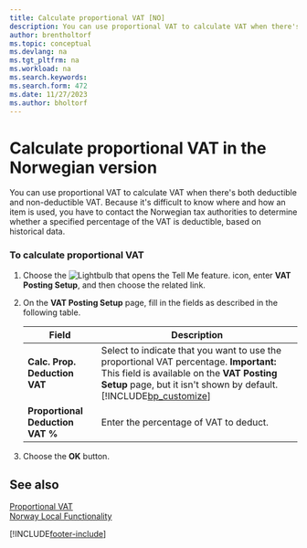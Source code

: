 ```yaml
---
title: Calculate proportional VAT [NO]
description: You can use proportional VAT to calculate VAT when there's both deductible and non-deductible VAT in the Norwegian version of Business Central.
author: brentholtorf
ms.topic: conceptual
ms.devlang: na
ms.tgt_pltfrm: na
ms.workload: na
ms.search.keywords:
ms.search.form: 472
ms.date: 11/27/2023
ms.author: bholtorf
---
```

# Calculate proportional VAT in the Norwegian version
You can use proportional VAT to calculate VAT when there's both deductible and non-deductible  VAT. Because it's difficult to know where and how an item is used, you have to contact the Norwegian tax authorities to determine whether a specified percentage of the VAT is deductible, based on historical data.  

### To calculate proportional VAT  

1.  Choose the ![Lightbulb that opens the Tell Me feature.](../../media/ui-search/search_small.png "Tell me what you want to do") icon, enter **VAT Posting Setup**, and then choose the related link.  
2.  On the **VAT Posting Setup** page, fill in the fields as described in the following table.  

    |Field|Description|  
    |---------------------------------|---------------------------------------|  
    |**Calc. Prop. Deduction VAT**|Select to indicate that you want to use the proportional VAT percentage. **Important:**  This field is available on the **VAT Posting Setup** page, but it isn't shown by default. [!INCLUDE[bp_customize](../../includes/bp_customize_md.md)]|  
    |**Proportional Deduction VAT %**|Enter the percentage of VAT to deduct.|  

3.  Choose the **OK** button.  

## See also  
 [Proportional VAT](proportional-vat.md)   
 [Norway Local Functionality](norway-local-functionality.md)   
 


[!INCLUDE[footer-include](../../includes/footer-banner.md)]